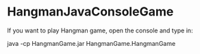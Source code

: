 HangmanJavaConsoleGame
======================

If you want to play Hangman game, open the console and type in: 

java -cp HangmanGame.jar HangmanGame.HangmanGame
